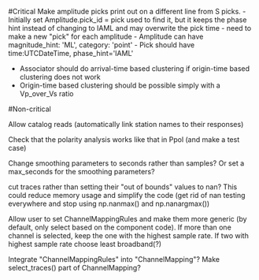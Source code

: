 #Critical
Make amplitude picks print out on a different line from S picks.
    - Initially set Amplitude.pick_id = pick used to find it, but it keeps the
      phase hint instead of changing to IAML and may overwrite the pick time
    - need to make a new "pick" for each amplitude
        - Amplitude can have magnitude_hint: 'ML', category: 'point'
        - Pick should have time:UTCDateTime, phase_hint='IAML'
- Associator should do arrival-time based clustering if origin-time based clustering
  does not work
- Origin-time based clustering should be possible simply with a Vp_over_Vs ratio

#Non-critical

Allow catalog reads (automatically link station names to their responses)

Check that the polarity analysis works like that in Ppol (and make a test case)

Change smoothing parameters to seconds rather than samples? Or set a
max_seconds for the smoothing parameters?

cut traces rather than setting their "out of bounds" values to nan?  This could
reduce memory usage and simplify the code (get rid of nan testing everywhere
and stop using np.nanmax() and np.nanargmax())

Allow user to set ChannelMappingRules and make them more generic
(by default, only select based on the component code).  If more
than one channel is selected, keep the one with the highest sample rate.
If two with highest sample rate choose least broadband(?)

Integrate "ChannelMappingRules" into "ChannelMapping"?  Make select_traces() part
of ChannelMapping?


